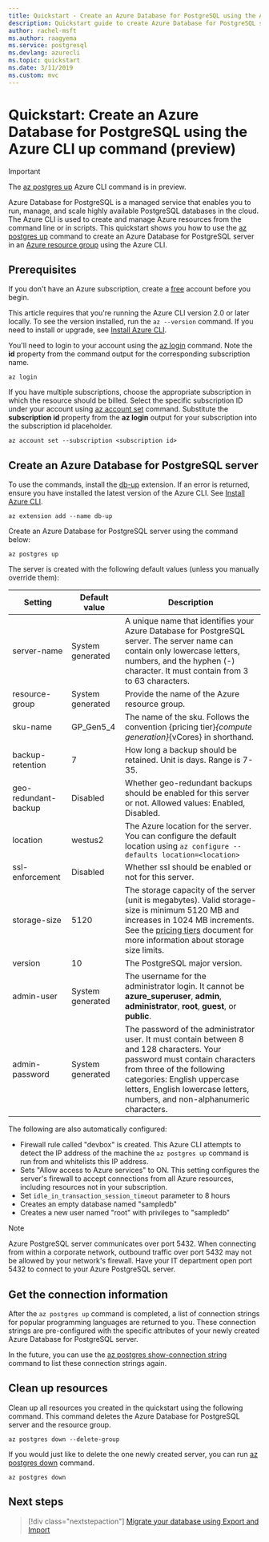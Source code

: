 ```yaml
---
title: Quickstart - Create an Azure Database for PostgreSQL using the Azure CLI up command (preview)
description: Quickstart guide to create Azure Database for PostgreSQL server using Azure CLI (command line interface) up command.
author: rachel-msft
ms.author: raagyema
ms.service: postgresql
ms.devlang: azurecli
ms.topic: quickstart
ms.date: 3/11/2019
ms.custom: mvc
---
```

# Quickstart: Create an Azure Database for PostgreSQL using the Azure CLI up command (preview)

> [!IMPORTANT]
> The [az postgres up](/cli/azure/ext/db-up/postgres#ext-db-up-az-postgres-up) Azure CLI command is in preview.

Azure Database for PostgreSQL is a managed service that enables you to run, manage, and scale highly available PostgreSQL databases in the cloud. The Azure CLI is used to create and manage Azure resources from the command line or in scripts. This quickstart shows you how to use the [az postgres up](/cli/azure/ext/db-up/postgres#ext-db-up-az-postgres-up) command to create an Azure Database for PostgreSQL server in an [Azure resource group](https://docs.microsoft.com/azure/azure-resource-manager/resource-group-overview) using the Azure CLI.


## Prerequisites
If you don't have an Azure subscription, create a [free](https://azure.microsoft.com/free/) account before you begin.

This article requires that you're running the Azure CLI version 2.0 or later locally. To see the version installed, run the `az --version` command. If you need to install or upgrade, see [Install Azure CLI]( /cli/azure/install-azure-cli).

You'll need to login to your account using the [az login](/cli/azure/authenticate-azure-cli?view=interactive-log-in) command. Note the **id** property from the command output for the corresponding subscription name.
```azurecli
az login
```

If you have multiple subscriptions, choose the appropriate subscription in which the resource should be billed. Select the specific subscription ID under your account using [az account set](/cli/azure/account) command. Substitute the **subscription id** property from the **az login** output for your subscription into the subscription id placeholder.
```azurecli
az account set --subscription <subscription id>
```

## Create an Azure Database for PostgreSQL server
To use the commands, install the [db-up](/cli/azure/ext/db-up) extension. If an error is returned, ensure you have installed the latest version of the Azure CLI. See [Install Azure CLI]( /cli/azure/install-azure-cli).  

```azurecli
az extension add --name db-up
```

Create an Azure Database for PostgreSQL server using the command below:

```azurecli
az postgres up
```

The server is created with the following default values (unless you manually override them):

**Setting** | **Default value** | **Description**
---|---|---|
server-name | System generated |A unique name that identifies your Azure Database for PostgreSQL server. The server name can contain only lowercase letters, numbers, and the hyphen (-) character. It must contain from 3 to 63 characters.
resource-group | System generated | Provide the name of the Azure resource group.
sku-name | GP_Gen5_4 | The name of the sku. Follows the convention {pricing tier}_{compute generation}_{vCores} in shorthand.
backup-retention | 7 | How long a backup should be retained. Unit is days. Range is 7-35.
geo-redundant-backup | Disabled |  Whether geo-redundant backups should be enabled for this server or not. Allowed values: Enabled, Disabled.
location | westus2 | The Azure location for the server. You can configure the default location using `az configure --defaults location=<location>`
ssl-enforcement | Disabled | Whether ssl should be enabled or not for this server.
storage-size | 5120 |The storage capacity of the server (unit is megabytes). Valid storage-size is minimum 5120 MB and increases in 1024 MB increments. See the [pricing tiers](./concepts-pricing-tiers.md) document for more information about storage size limits.
version | 10 |  The PostgreSQL major version.
admin-user | System generated | The username for the administrator login. It cannot be **azure_superuser**, **admin**, **administrator**, **root**, **guest**, or **public**.
admin-password | System generated |  The password of the administrator user. It must contain between 8 and 128 characters. Your password must contain characters from three of the following categories: English uppercase letters, English lowercase letters, numbers, and non-alphanumeric characters.

The following are also automatically configured:
- Firewall rule called "devbox" is created. This Azure CLI attempts to detect the IP address of the machine the `az postgres up` command is run from and whitelists this IP address.
- Sets "Allow access to Azure services" to ON. This setting configures the server's firewall to accept connections from all Azure resources, including resources not in your subscription.
- Set `idle_in_transaction_session_timeout` parameter to 8 hours
- Creates an empty database named "sampledb"
- Creates a new user named "root" with privileges to "sampledb"

> [!NOTE]
> Azure PostgreSQL server communicates over port 5432. When connecting from within a corporate network, outbound traffic over port 5432 may not be allowed by your network's firewall. Have your IT department open port 5432 to connect to your Azure PostgreSQL server.

## Get the connection information
After the `az postgres up` command is completed, a list of connection strings for popular programming languages are returned to you. These connection strings are pre-configured with the specific attributes of your newly created Azure Database for PostgreSQL server.

In the future, you can use the [az postgres show-connection string](/cli/azure/ext/db-up/postgres#ext-db-up-az-postgres-show-connection-string) command to list these connection strings again.

## Clean up resources

Clean up all resources you created in the quickstart using the following command. This command deletes the Azure Database for PostgreSQL server and the resource group.

```azurecli
az postgres down --delete-group
```

If you would just like to delete the one newly created server, you can run [az postgres down](/cli/azure/ext/db-up/postgres#ext-db-up-az-postgres-down) command.
```azurecli
az postgres down
```

## Next steps
> [!div class="nextstepaction"]
> [Migrate your database using Export and Import](./howto-migrate-using-export-and-import.md)